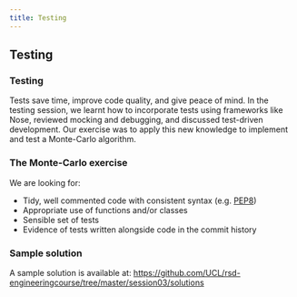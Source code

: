 ```yaml
---
title: Testing
---
```


## Testing

### Testing

Tests save time, improve code quality, and give peace of mind. In the testing session, we learnt how to incorporate tests using frameworks like Nose, reviewed mocking and debugging, and discussed test-driven development. Our exercise was to apply this new knowledge to implement and test a Monte-Carlo algorithm.

### The Monte-Carlo exercise

We are looking for:

* Tidy, well commented code with consistent syntax (e.g. [PEP8](https://www.python.org/dev/peps/pep-0008/))
* Appropriate use of functions and/or classes
* Sensible set of tests
* Evidence of tests written alongside code in the commit history

### Sample solution

A sample solution is available at: 
https://github.com/UCL/rsd-engineeringcourse/tree/master/session03/solutions


